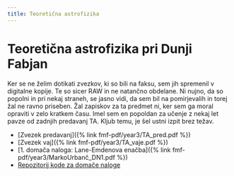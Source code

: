 ```yaml
---
title: Teoretična astrofizika
---
```

# Teoretična astrofizika pri Dunji Fabjan
Ker se ne želim dotikati zvezkov, ki so bili na faksu, sem jih spremenil v digitalne kopije. Te so sicer RAW in ne natančno obdelane. Ni nujno, da so popolni in pri nekaj straneh, se jasno vidi, da sem bil na pomirjevalih in torej žal ne ravno priseben. Žal zapiskov za ta predmet ni, ker sem ga moral opraviti v zelo kratkem času. Imel sem en popoldan za učenje z nekaj let pavze od zadnjih predavanj TA. Kljub temu, je šel ustni izpit brez težav.

* [Zvezek predavanj]({% link fmf-pdf/year3/TA_pred.pdf %})
* [Zvezek vaj]({% link fmf-pdf/year3/TA_vaje.pdf %})
* [1. domača naloga: Lane-Emdenova enačba]({% link fmf-pdf/year3/MarkoUrbanč_DN1.pdf %})
* [Repozitorij kode za domače naloge](https://github.com/pengu5055/TheoreticalAstrophysics)
